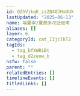 ```yaml
---
id: QZhVjkqK_zzZQ4OJHxUUX
lastUpdated: "2025-06-13"
name: 埃夏学/夏商多次迁徙考
aliases: []
layer: 6
categoryId: cat_IIjclkT2
tagIds:
  - tag_bfXWRiBt
  - tag_d2zeow_b
nsfw: false
parent: ""
relatedEntries: []
timelineEvents: []
titledLinks: []
---
```


